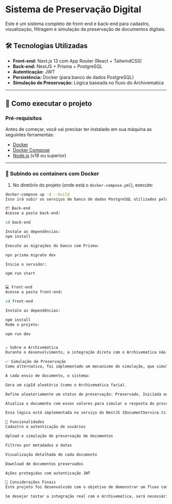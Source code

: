 # Sistema de Preservação Digital

Este é um sistema completo de front-end e back-end para cadastro, visualização, filtragem e simulação da preservação de documentos digitais.

## 🛠 Tecnologias Utilizadas

- **Front-end:** Next.js 13 com App Router (React + TailwindCSS)
- **Back-end:** NestJS + Prisma + PostgreSQL
- **Autenticação:** JWT
- **Persistência:** Docker (para banco de dados PostgreSQL)
- **Simulação de Preservação:** Lógica baseada no fluxo do Archivematica

---

## 🚀 Como executar o projeto

### Pré-requisitos

Antes de começar, você vai precisar ter instalado em sua máquina as seguintes ferramentas:

- [Docker](https://www.docker.com/)
- [Docker Compose](https://docs.docker.com/compose/)
- [Node.js](https://nodejs.org/) (v18 ou superior)

---

### 🔧 Subindo os containers com Docker

1. No diretório do projeto (onde está o `docker-compose.yml`), execute:

```bash
docker-compose up -d --build
Isso irá subir os serviços de banco de dados PostgreSQL utilizados pelo sistema.

📦 Back-end
Acesse a pasta back-end:

cd back-end

Instale as dependências:
npm install

Execute as migrações do banco com Prisma:

npx prisma migrate dev

Inicie o servidor:

npm run start


💻 Front-end
Acesse a pasta front-end:

cd front-end

Instale as dependências:

npm install
Rode o projeto:

npm run dev


⚠️ Sobre o Archivematica
Durante o desenvolvimento, a integração direta com o Archivematica não foi possível por incompatibilidades de ambiente, especialmente no uso de containers e restrições em ambientes como o Google Cloud Shell, que foram testados sem sucesso.

✅ Simulação de Preservação
Como alternativa, foi implementado um mecanismo de simulação, que simula o comportamento do Archivematica ao preservar um documento:

A cada envio de documento, o sistema:

Gera um sipId aleatório (como o Archivematica faria).

Define aleatoriamente um status de preservação: Preservado, Iniciada ou Falha.

Atualiza o documento com esses valores para simular a resposta do processo de preservação.

Essa lógica está implementada no serviço do NestJS (DocumentService.ts) e pode ser adaptada facilmente no futuro para se conectar com o Archivematica real via API REST.

🧪 Funcionalidades
Cadastro e autenticação de usuários

Upload e simulação de preservação de documentos

Filtros por metadados e datas

Visualização detalhada de cada documento

Download de documentos preservados

Ações protegidas com autenticação JWT

📝 Considerações Finais
Este projeto foi desenvolvido com o objetivo de demonstrar um fluxo completo de preservação digital, com possibilidade de integração futura ao Archivematica real.

Se desejar testar a integração real com o Archivematica, será necessário um ambiente compatível com seus serviços (Linux bare-metal ou VM dedicada com Docker completo).
